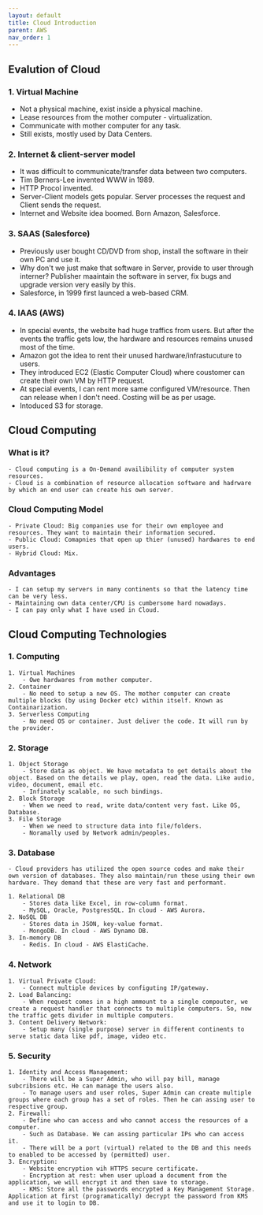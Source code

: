 ```yaml
---
layout: default
title: Cloud Introduction
parent: AWS
nav_order: 1
---
```


## Evalution of Cloud

### 1. Virtual Machine

- Not a physical machine, exist inside a physical machine.
- Lease resources from the mother computer - virtualization.
- Communicate with mother computer for any task.
- Still exists, mostly used by Data Centers.

### 2. Internet & client-server model

- It was difficult to communicate/transfer data between two computers.
- Tim Berners-Lee invented WWW in 1989.
- HTTP Procol invented.
- Server-Client models gets popular. Server processes the request and Client sends the request.
- Internet and Website idea boomed. Born Amazon, Salesforce.

### 3. SAAS (Salesforce)

- Previously user bought CD/DVD from shop, install the software in their own PC and use it.
- Why don't we just make that software in Server, provide to user through interner? Publisher maaintain the software in server, fix bugs and upgrade version very easily by this.
- Salesforce, in 1999 first launced a web-based CRM.

### 4. IAAS (AWS)

- In special events, the website had huge traffics from users. But after the events the traffic gets low, the hardware and resources remains unused most of the time.
- Amazon got the idea to rent their unused hardware/infrastucuture to users.
- They introduced EC2 (Elastic Computer Cloud) where coustomer can create their own VM by HTTP request.
- At special events, I can rent more same configured VM/resource. Then can release when I don't need. Costing will be as per usage.
- Intoduced S3 for storage.

## Cloud Computing

### What is it?

    - Cloud computing is a On-Demand availibility of computer system resources.
    - Cloud is a combination of resource allocation software and hadrware by which an end user can create his own server.

### Cloud Computing Model

    - Private Cloud: Big companies use for their own employee and resources. They want to maintain their information secured.
    - Public Cloud: Comapnies that open up thier (unused) hardwares to end users.
    - Hybrid Cloud: Mix.

### Advantages

    - I can setup my servers in many continents so that the latency time can be very less.
    - Maintaining own data center/CPU is cumbersome hard nowadays.
    - I can pay only what I have used in Cloud.

## Cloud Computing Technologies

### 1. Computing

    1. Virtual Machines
    	- Owe hardwares from mother computer.
    2. Container
    	- No need to setup a new OS. The mother computer can create multiple blocks (by using Docker etc) within itself. Known as Containarization.
    3. Serverless Computing
    	- No need OS or container. Just deliver the code. It will run by the provider.

### 2. Storage

    1. Object Storage
    	- Store data as object. We have metadata to get details about the object. Based on the details we play, open, read the data. Like audio, video, document, email etc.
    	- Infinately scalable, no such bindings.
    2. Block Storage
    	- When we need to read, write data/content very fast. Like OS, Database.
    3. File Storage
    	- When we need to structure data into file/folders.
    	- Noramally used by Network admin/peoples.

### 3. Database

    - Cloud providers has utilized the open source codes and make their own version of databases. They also maintain/run these using their own hardware. They demand that these are very fast and performant.

    1. Relational DB
    	- Stores data like Excel, in row-column format.
    	- MySQL, Oracle, PostgresSQL. In cloud - AWS Aurora.
    2. NoSQL DB
    	- Stores data in JSON, key-value format.
    	- MongoDB. In cloud - AWS Dynamo DB.
    3. In-memory DB
    	- Redis. In cloud - AWS ElastiCache.

### 4. Network

    1. Virtual Private Cloud:
    	- Connect multiple devices by configuting IP/gateway.
    2. Load Balancing:
    	- When request comes in a high ammount to a single compouter, we create a request handler that connects to multiple computers. So, now the traffic gets divider in multiple computers.
    3. Content Delivery Network:
    	- Setup many (single purpose) server in different continents to serve static data like pdf, image, video etc.

### 5. Security

    1. Identity and Access Management:
    	- There will be a Super Admin, who will pay bill, manage subcribsions etc. He can manage the users also.
    	- To manage users and user roles, Super Admin can create multiple groups where each group has a set of roles. Then he can assing user to respective group.
    2. Firewall:
    	- Define who can access and who cannot access the resources of a computer.
    	- Such as Database. We can assing particular IPs who can access it.
    	- There will be a port (virtual) related to the DB and this needs to enabled to be accessed by (permitted) user.
    3. Encryption:
    	- Website encryption wih HTTPS secure certificate.
    	- Encryption at rest: when user upload a document from the application, we will encrypt it and then save to storage.
    	- KMS: Store all the passwords encrypted a Key Management Storage. Application at first (programatically) decrypt the password from KMS and use it to login to DB.
